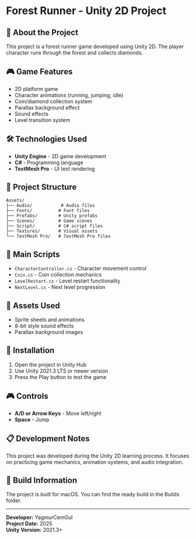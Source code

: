 # Forest Runner - Unity 2D Project

## 📖 About the Project

This project is a forest runner game developed using Unity 2D. The player character runs through the forest and collects diamonds.

## 🎮 Game Features

- 2D platform game
- Character animations (running, jumping, idle)
- Coin/diamond collection system
- Parallax background effect
- Sound effects
- Level transition system

## 🛠️ Technologies Used

- **Unity Engine** - 2D game development
- **C#** - Programming language
- **TextMesh Pro** - UI text rendering

## 📁 Project Structure

```
Assets/
├── Audio/           # Audio files
├── Fonts/          # Font files  
├── Prefabs/        # Unity prefabs
├── Scenes/         # Game scenes
├── Script/         # C# script files
├── Textures/       # Visual assets
└── TextMesh Pro/   # TextMesh Pro files
```

## 🎯 Main Scripts

- `CharacterController.cs` - Character movement control
- `Coin.cs` - Coin collection mechanics
- `LevelRestart.cs` - Level restart functionality
- `NextLevel.cs` - Next level progression

## 🎨 Assets Used

- Sprite sheets and animations
- 8-bit style sound effects
- Parallax background images

## 🚀 Installation

1. Open the project in Unity Hub
2. Use Unity 2021.3 LTS or newer version
3. Press the Play button to test the game

## 🎮 Controls

- **A/D or Arrow Keys** - Move left/right
- **Space** - Jump

## 📋 Development Notes

This project was developed during the Unity 2D learning process. It focuses on practicing game mechanics, animation systems, and audio integration.

## 🔧 Build Information

The project is built for macOS. You can find the ready build in the Builds folder.

---

**Developer:** YagmurCemGul  
**Project Date:** 2025  
**Unity Version:** 2021.3+
